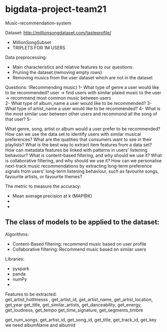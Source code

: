 # bigdata-project-team21
Music-recommendation-system

Dataset: http://millionsongdataset.com/tasteprofile/
 - MillionSongSubset
 - TRIPLETS FOR 1M USERS
 
Data preprocessing: 
 - Main characteristics and relative features to our questions: 
 - Pruning the dataset.(removing empty rows)
 - Removing musics from the user dataset which are not in the dataset

Questions: (Recommending music)
 1- What type of genre a user would like to be recommended? 
  user -> find users with similar plaied music to the user -> recommend most common music between users  
 2- What type of album_name a user would like to be recommended? 
 3- What type of artist_name a user would like to be recommended?
 4- What is the most similar user between other users and recommond all the song of that user? 
 5- 
 
 
 
 
 What genre, song, artist or album would a user prefer to be recommended?
How can we use the data set to identify users with similar musical preferences?
What are the qualities that consumers want to see in their playlists?
What is the best way to extract item features from a data set?
How can metadata features be linked with patterns in users' listening behaviour?
What is content-based filtering, and why should we use it?
What is collaborative filtering, and why should we use it?
How can we personalise next-track music recommendations by extracting long-term preference signals from users' long-term listening behaviour, such as favourite songs, favourite artists, or favourite themes?

 
 


The metric to measure the accuracy: 
 - Mean average precision at k (MAP@K)
 - 
 - 

The class of models to be applied to the dataset:
 -





Algorithms:
  - Content-Based filtering: recommend music based on user profile 
  - Collaborative filtering: Recommend music based on similar users 

Libraries: 
 - pyspark 
 - panda
 - numPy
 - 
 
Features to be extracted:  
  get_artist_hotttnesss , get_artist_id, get_artist_name, get_artist_location, get_year
  get_title, get_similar_artists, get_danceability, get_energy, get_loudness, get_tempo
  get_time_signature, get_segments_timbre

  get_num_songs, get_artist_id, get_song_id, get_title, get_track_id, get_key
  we need albumName and albumId

